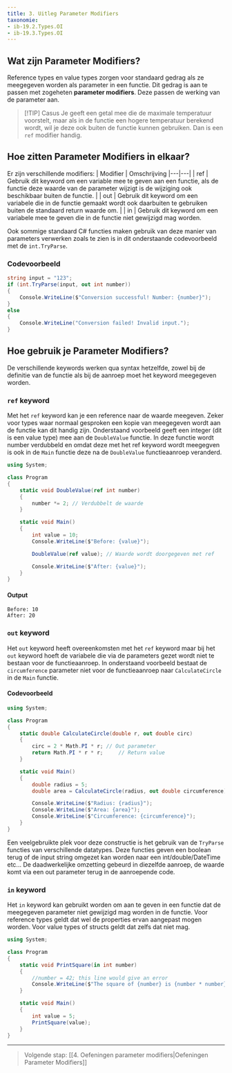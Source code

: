 ```yaml
---
title: 3. Uitleg Parameter Modifiers
taxonomie:
- ib-19.2.Types.OI
- ib-19.3.Types.OI
---
```


## Wat zijn Parameter Modifiers?
Reference types en value types zorgen voor standaard gedrag als ze meegegeven worden als parameter in een functie. 
Dit gedrag is aan te passen met zogeheten **parameter modifiers**. Deze passen de werking van de parameter aan.

> [!TIP] Casus
> Je geeft een getal mee die de maximale temperatuur voorstelt, maar als in de functie een hogere temperatuur berekend wordt, wil je deze ook buiten de functie kunnen gebruiken. Dan is een `ref` modifier handig.

## Hoe zitten Parameter Modifiers in elkaar?
Er zijn verschillende modifiers:
| Modifier | Omschrijving
|---|---|
| ref | Gebruik dit keyword om een variable mee te geven aan een functie, als de functie deze waarde van de parameter wijzigt is de wijziging ook beschikbaar buiten de functie. |
| out | Gebruik dit keyword om een variabele die in de functie gemaakt wordt ook daarbuiten te gebruiken buiten de standaard return waarde om. | 
| in | Gebruik dit keyword om een variabele mee te geven die in de functie niet gewijzigd mag worden.

Ook sommige standaard C# functies maken gebruik van deze manier van parameters verwerken zoals te zien is in dit onderstaande codevoorbeeld met de `int.TryParse`. 

### Codevoorbeeld
```csharp
string input = "123";
if (int.TryParse(input, out int number))
{
    Console.WriteLine($"Conversion successful! Number: {number}");
}
else
{
    Console.WriteLine("Conversion failed! Invalid input.");
}
```

## Hoe gebruik je Parameter Modifiers?
De verschillende keywords werken qua syntax hetzelfde, zowel bij de definitie van de functie als bij de aanroep moet het keyword meegegeven worden. 

### `ref` keyword
Met het `ref` keyword kan je een reference naar de waarde meegeven. Zeker voor types waar normaal gesproken een kopie van meegegeven wordt aan de functie kan dit handig zijn.
Onderstaand voorbeeld geeft een integer (dit is een value type) mee aan de `DoubleValue` functie. In deze functie wordt number verdubbeld en omdat deze met het ref keyword wordt meegegven is ook in de `Main` functie deze na de `DoubleValue` functieaanroep veranderd.

```csharp
using System;

class Program
{
    static void DoubleValue(ref int number)
    {
        number *= 2; // Verdubbelt de waarde
    }

    static void Main()
    {
        int value = 10;
        Console.WriteLine($"Before: {value}");

        DoubleValue(ref value); // Waarde wordt doorgegeven met ref

        Console.WriteLine($"After: {value}");
    }
}
```
#### Output
```
Before: 10
After: 20
```

### `out` keyword
Het `out` keyword heeft overeenkomsten met het `ref` keyword maar bij het `out` keyword hoeft de variabele die via de parameters gezet wordt niet te bestaan voor de functieaanroep. In onderstaand voorbeeld bestaat de `circumference` parameter niet voor de functieaanroep naar `CalculateCircle` in de `Main` functie.


#### Codevoorbeeld
```csharp
using System;

class Program
{
    static double CalculateCircle(double r, out double circ)
    {
        circ = 2 * Math.PI * r; // Out parameter
        return Math.PI * r * r;     // Return value
    }

    static void Main()
    {
        double radius = 5;
        double area = CalculateCircle(radius, out double circumference);

        Console.WriteLine($"Radius: {radius}");
        Console.WriteLine($"Area: {area}");
        Console.WriteLine($"Circumference: {circumference}");
    }
}
```
Een veelgebruikte plek voor deze constructie is het gebruik van de `TryParse` functies van verschillende datatypes. Deze functies geven een boolean terug of de input string omgezet kan worden naar een int/double/DateTime etc... De daadwerkelijke omzetting gebeurd in diezelfde aanroep, de waarde komt via een out parameter terug in de aanroepende code.

### `in` keyword
Het `in` keyword kan gebruikt worden om aan te geven in een functie dat de meegegeven parameter niet gewijzigd mag worden in de functie. Voor reference types geldt dat wel de properties ervan aangepast mogen worden. Voor value types of structs geldt dat zelfs dat niet mag.

```csharp
using System;

class Program
{
    static void PrintSquare(in int number)
    {
        //number = 42; this line would give an error
        Console.WriteLine($"The square of {number} is {number * number}");
    }

    static void Main()
    {
        int value = 5;
        PrintSquare(value);
    }
}
```

---

> Volgende stap: [[4. Oefeningen parameter modifiers|Oefeningen Parameter Modifiers]]
